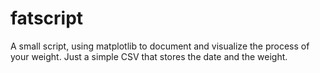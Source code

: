# fatscript
A small script, using matplotlib to document and visualize the process of your weight. Just a simple CSV that stores the date and the weight.
